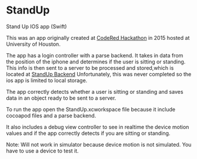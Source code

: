 # StandUp

Stand Up IOS app (Swift)

This was an app originally created at [CodeRed Hackathon](https://uhcode.red/) in 2015 hosted at University of Houston.

The app has a login controller with a parse backend.
It takes in data from the position of the iphone and determines if the user is sitting or standing.
This info is then sent to a server to be processed and stored,which is located at [StandUp Backend](https://github.com/jaybutera/StandUp)
Unfortunately, this was never completed so the ios app is limited to local storage.

The app correctly detects whether a user is sitting or standing and saves data in an object ready to be sent to a server.

To run the app open the StandUp.xcworkspace file because it include cocoapod files and a parse backend.

It also includes a debug view controller to see in realtime the device motion values and if the app correctly detects if 
you are sitting or standing.

Note: Will not work in simulator because device motion is not simulated. You have to use a device to test it.
